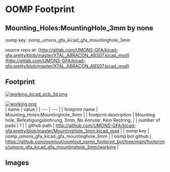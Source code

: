 # OOMP Footprint  
## Mounting_Holes:MountingHole_3mm  by none  
  
oomp key: oomp_umons_gfa_kicad_gfa_mountinghole_3mm  
  
source repo at: [http://gitlab.com/UMONS-GFA/kicad-gfa.pretty/blob/master/XTAL_ABRACON_ABS07.kicad_mod](http://gitlab.com/UMONS-GFA/kicad-gfa.pretty/blob/master/XTAL_ABRACON_ABS07.kicad_mod)  
## Footprint  
  
[![working_kicad_pcb_3d.png](working_kicad_pcb_3d_600.png)](working_kicad_pcb_3d.png)  
  
[![working.png](working_600.png)](working.png)  
| name | value | 
| --- | --- | 
| footprint name | Mounting_Holes:MountingHole_3mm | 
| footprint description | Mounting hole, Befestigungsbohrung, 3mm, No Annular, Kein Restring, | 
| number of pads | 1 | 
| github path | http://github.com/UMONS-GFA/kicad-gfa.pretty/blob/master/MountingHole_3mm.kicad_mod | 
| oomp key | oomp_umons_gfa_kicad_gfa_mountinghole_3mm | 
| oomp bot github | https://github.com/oomlout/oomlout_oomp_footprint_bot/tree/main/footprints/umons_gfa_kicad_gfa_mountinghole_3mm/working | 
## Images  
